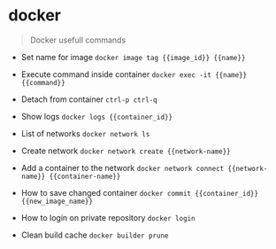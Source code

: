 # docker

> Docker usefull commands

- Set name for image
`docker image tag {{image_id}} {{name}}`

- Execute command inside container
`docker exec -it {{name}} {{command}}`

- Detach from container
`ctrl-p ctrl-q`

- Show logs
`docker logs {{container_id}}`

- List of networks
`docker network ls`

- Create network
`docker network create {{network-name}}`

- Add a container to the network
`docker network connect {{network-name}} {{container-name}}`

- How to save changed container
`docker commit {{container_id}} {{new_image_name}}`

- How to login on private repository
`docker login`

- Clean build cache
`docker builder prune`
